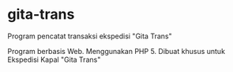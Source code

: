 # gita-trans
Program pencatat transaksi ekspedisi "Gita Trans"

Program berbasis Web. Menggunakan PHP 5. Dibuat khusus untuk Ekspedisi Kapal "Gita Trans"
